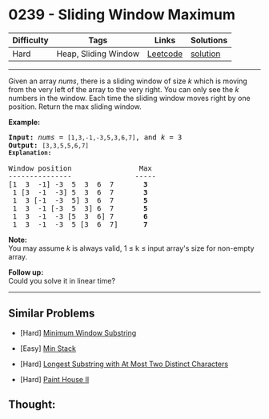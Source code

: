 # 0239 - Sliding Window Maximum

Difficulty  | Tags | Links | Solutions
----------- | ---- | ----- | -----
Hard | Heap, Sliding Window | [Leetcode](https://leetcode.com/problems/sliding-window-maximum) | [solution](https://leetcode.com/problems/sliding-window-maximum/solution/)


-----------

<p>Given an array <em>nums</em>, there is a sliding window of size <em>k</em> which is moving from the very left of the array to the very right. You can only see the <em>k</em> numbers in the window. Each time the sliding window moves right by one position. Return the max sliding window.</p>

<p><strong>Example:</strong></p>

<pre>
<strong>Input:</strong> <em>nums</em> = <code>[1,3,-1,-3,5,3,6,7]</code>, and <em>k</em> = 3
<strong>Output: </strong><code>[3,3,5,5,6,7] 
<strong>Explanation: 
</strong></code>
Window position                Max
---------------               -----
[1  3  -1] -3  5  3  6  7       <strong>3</strong>
 1 [3  -1  -3] 5  3  6  7       <strong>3</strong>
 1  3 [-1  -3  5] 3  6  7      <strong> 5</strong>
 1  3  -1 [-3  5  3] 6  7       <strong>5</strong>
 1  3  -1  -3 [5  3  6] 7       <strong>6</strong>
 1  3  -1  -3  5 [3  6  7]      <strong>7</strong>
</pre>

<p><strong>Note: </strong><br />
You may assume <em>k</em> is always valid, 1 &le; k &le; input array&#39;s size for non-empty array.</p>

<p><strong>Follow up:</strong><br />
Could you solve it in linear time?</p>

-----------


## Similar Problems

- [Hard] [Minimum Window Substring](minimum-window-substring)

- [Easy] [Min Stack](min-stack)

- [Hard] [Longest Substring with At Most Two Distinct Characters](longest-substring-with-at-most-two-distinct-characters)

- [Hard] [Paint House II](paint-house-ii)




## Thought:
